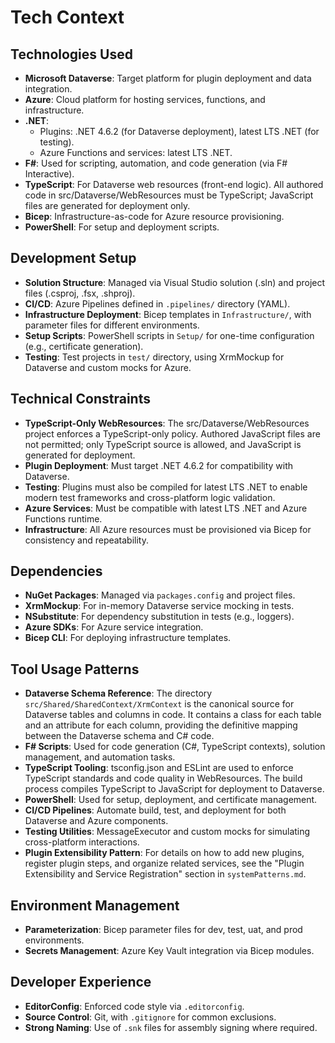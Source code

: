 # Tech Context

## Technologies Used
- **Microsoft Dataverse**: Target platform for plugin deployment and data integration.
- **Azure**: Cloud platform for hosting services, functions, and infrastructure.
- **.NET**: 
  - Plugins: .NET 4.6.2 (for Dataverse deployment), latest LTS .NET (for testing).
  - Azure Functions and services: latest LTS .NET.
- **F#**: Used for scripting, automation, and code generation (via F# Interactive).
- **TypeScript**: For Dataverse web resources (front-end logic). All authored code in src/Dataverse/WebResources must be TypeScript; JavaScript files are generated for deployment only.
- **Bicep**: Infrastructure-as-code for Azure resource provisioning.
- **PowerShell**: For setup and deployment scripts.

## Development Setup
- **Solution Structure**: Managed via Visual Studio solution (.sln) and project files (.csproj, .fsx, .shproj).
- **CI/CD**: Azure Pipelines defined in `.pipelines/` directory (YAML).
- **Infrastructure Deployment**: Bicep templates in `Infrastructure/`, with parameter files for different environments.
- **Setup Scripts**: PowerShell scripts in `Setup/` for one-time configuration (e.g., certificate generation).
- **Testing**: Test projects in `test/` directory, using XrmMockup for Dataverse and custom mocks for Azure.

## Technical Constraints
- **TypeScript-Only WebResources**: The src/Dataverse/WebResources project enforces a TypeScript-only policy. Authored JavaScript files are not permitted; only TypeScript source is allowed, and JavaScript is generated for deployment.
- **Plugin Deployment**: Must target .NET 4.6.2 for compatibility with Dataverse.
- **Testing**: Plugins must also be compiled for latest LTS .NET to enable modern test frameworks and cross-platform logic validation.
- **Azure Services**: Must be compatible with latest LTS .NET and Azure Functions runtime.
- **Infrastructure**: All Azure resources must be provisioned via Bicep for consistency and repeatability.

## Dependencies
- **NuGet Packages**: Managed via `packages.config` and project files.
- **XrmMockup**: For in-memory Dataverse service mocking in tests.
- **NSubstitute**: For dependency substitution in tests (e.g., loggers).
- **Azure SDKs**: For Azure service integration.
- **Bicep CLI**: For deploying infrastructure templates.

## Tool Usage Patterns
- **Dataverse Schema Reference**: The directory `src/Shared/SharedContext/XrmContext` is the canonical source for Dataverse tables and columns in code. It contains a class for each table and an attribute for each column, providing the definitive mapping between the Dataverse schema and C# code.
- **F# Scripts**: Used for code generation (C#, TypeScript contexts), solution management, and automation tasks.
- **TypeScript Tooling**: tsconfig.json and ESLint are used to enforce TypeScript standards and code quality in WebResources. The build process compiles TypeScript to JavaScript for deployment to Dataverse.
- **PowerShell**: Used for setup, deployment, and certificate management.
- **CI/CD Pipelines**: Automate build, test, and deployment for both Dataverse and Azure components.
- **Testing Utilities**: MessageExecutor and custom mocks for simulating cross-platform interactions.
- **Plugin Extensibility Pattern**: For details on how to add new plugins, register plugin steps, and organize related services, see the "Plugin Extensibility and Service Registration" section in `systemPatterns.md`.

## Environment Management
- **Parameterization**: Bicep parameter files for dev, test, uat, and prod environments.
- **Secrets Management**: Azure Key Vault integration via Bicep modules.

## Developer Experience
- **EditorConfig**: Enforced code style via `.editorconfig`.
- **Source Control**: Git, with `.gitignore` for common exclusions.
- **Strong Naming**: Use of `.snk` files for assembly signing where required.
